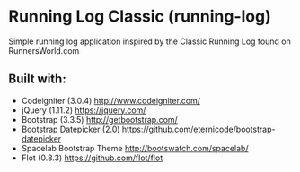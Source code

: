 # Running Log Classic (running-log)
Simple running log application inspired by the Classic Running Log found on RunnersWorld.com

## Built with:
- Codeigniter (3.0.4) http://www.codeigniter.com/
- jQuery (1.11.2) https://jquery.com/
- Bootstrap (3.3.5) http://getbootstrap.com/
- Bootstrap Datepicker (2.0) https://github.com/eternicode/bootstrap-datepicker
- Spacelab Bootstrap Theme http://bootswatch.com/spacelab/
- Flot (0.8.3) https://github.com/flot/flot